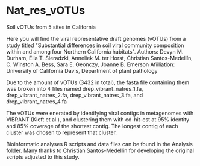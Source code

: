 # Nat_res_vOTUs
Soil vOTUs from 5 sites in California

Here you will find the viral representative draft genomes (vOTUs) from a study titled "Substantial differences in soil viral community composition within and among four Northern California habitats". 
Authors: Devyn M. Durham, Ella T. Sieradzki, Anneliek M. ter Horst, Christian Santos-Medellín, C. Winston A. Bess, Sara E. Geonczy, Joanne B. Emerson
Afiiliation: University of California Davis, Department of plant pathology

Due to the amount of vOTUs (3432 in total), the fasta file containing them was broken into 4 files named drep_vibrant_natres_1.fa, drep_vibrant_natres_2.fa, drep_vibrant_natres_3.fa, and drep_vibrant_natres_4.fa

The vOTUs were enerated by identifying viral contigs in metagenomes with VIBRANT (Kieft et al.), and clustering them with cd-hit-est at 95% identity and 85% coverage of the shortest contig. The longest contig of each cluster was chosen to represent that cluster.

Bioinformatic analyses R scripts and data files can be found in the Analysis folder.
Many thanks to Christian Santos-Medellin for developing the original scripts adjusted to this study.
